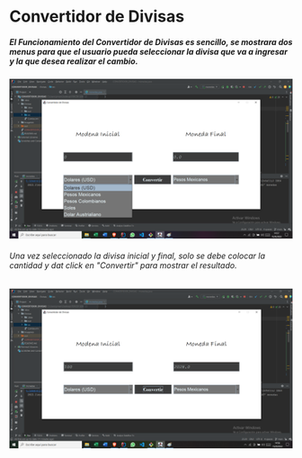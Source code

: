 # Convertidor de Divisas

<h5>El Funcionamiento del Convertidor de Divisas es sencillo, se mostrara dos menus para que el usuario pueda seleccionar la divisa que va a ingresar y la que desea realizar el cambio.</h5>

<img src="./Imagenes/opciones.png">

<h6>Una vez seleccionado la divisa inicial y final, solo se debe colocar la cantidad y dat click en "Convertir" para mostrar el resultado.  </h6>

<img src="./Imagenes/conversion.png">
